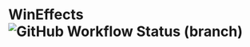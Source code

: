 WinEffects ![GitHub Workflow Status (branch)](http://fotos.subefotos.com/4fd9ab3c6da2e1fc99857090a9185fb6o.png)
===========
